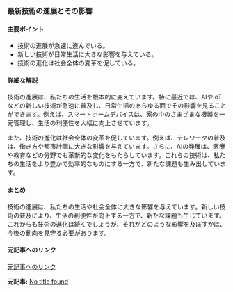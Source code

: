 ### 最新技術の進展とその影響

#### 主要ポイント
- 技術の進展が急速に進んでいる。
- 新しい技術が日常生活に大きな影響を与えている。
- 技術の進化は社会全体の変革を促している。

#### 詳細な解説

技術の進展は、私たちの生活を根本的に変えています。特に最近では、AIやIoTなどの新しい技術が急速に普及し、日常生活のあらゆる面でその影響を見ることができます。例えば、スマートホームデバイスは、家の中のさまざまな機器を一元管理し、生活の利便性を大幅に向上させています。

また、技術の進化は社会全体の変革を促しています。例えば、テレワークの普及は、働き方や都市計画に大きな影響を与えています。さらに、AIの発展は、医療や教育などの分野でも革新的な変化をもたらしています。これらの技術は、私たちの生活をより豊かで効率的なものにする一方で、新たな課題も生み出しています。

#### まとめ

技術の進展は、私たちの生活や社会全体に大きな影響を与えています。新しい技術の普及により、生活の利便性が向上する一方で、新たな課題も生じています。これからも技術の進化は続くでしょうが、それがどのような影響を及ぼすかは、今後の動向を見守る必要があります。

#### 元記事へのリンク
[元記事へのリンク](リンク先URL)

**元記事:** [No title found](https://www.town.iizuna.nagano.jp/fs/8/1/0/3/3/_/02____1_.doc)